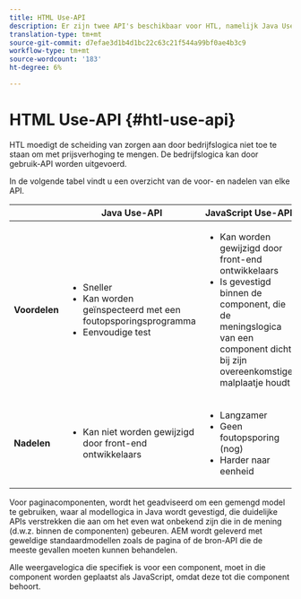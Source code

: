 ```yaml
---
title: HTML Use-API
description: Er zijn twee API's beschikbaar voor HTL, namelijk Java Use-API en Javascript Use-API
translation-type: tm+mt
source-git-commit: d7efae3d1b4d1bc22c63c21f544a99bf0ae4b3c9
workflow-type: tm+mt
source-wordcount: '183'
ht-degree: 6%

---
```



# HTML Use-API {#htl-use-api}

HTL moedigt de scheiding van zorgen aan door bedrijfslogica niet toe te staan om met prijsverhoging te mengen. De bedrijfslogica kan door gebruik-API worden uitgevoerd.

In de volgende tabel vindt u een overzicht van de voor- en nadelen van elke API.

|  | **Java Use-API** | **JavaScript Use-API** |
|--- |--- |--- |
| **Voordelen** | <ul><li>Sneller</li><li>Kan worden geïnspecteerd met een foutopsporingsprogramma</li><li>Eenvoudige test</li></ul> | <ul><li>Kan worden gewijzigd door front-end ontwikkelaars</li><li>Is gevestigd binnen de component, die de meningslogica van een component dicht bij zijn overeenkomstige malplaatje houdt</li></ul> |
| **Nadelen** | <ul><li>Kan niet worden gewijzigd door front-end ontwikkelaars</li></ul> | <ul><li>Langzamer</li><li>Geen foutopsporing (nog)</li><li>Harder naar eenheid</li></ul> |

Voor paginacomponenten, wordt het geadviseerd om een gemengd model te gebruiken, waar al modellogica in Java wordt gevestigd, die duidelijke APIs verstrekken die aan om het even wat onbekend zijn die in de mening (d.w.z. binnen de componenten) gebeuren. AEM wordt geleverd met geweldige standaardmodellen zoals de pagina of de bron-API die de meeste gevallen moeten kunnen behandelen.

Alle weergavelogica die specifiek is voor een component, moet in die component worden geplaatst als JavaScript, omdat deze tot die component behoort.
